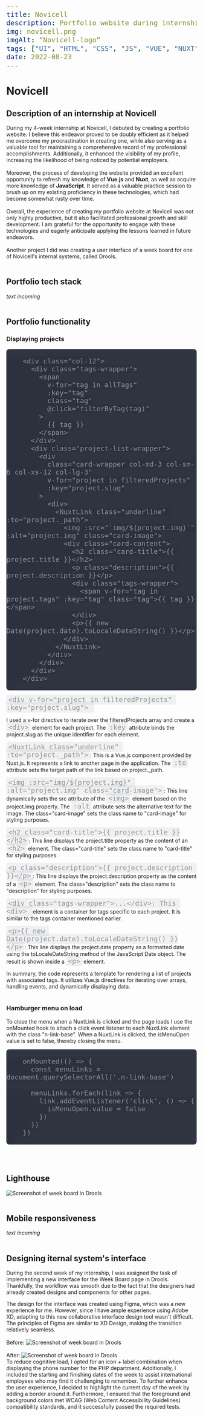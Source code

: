 ```yaml
---
title: Novicell
description: Portfolio website during internship at Novicell
img: novicell.png
imgAlt: “Novicell-logo“
tags: ["UI", "HTML", "CSS", "JS", "VUE", "NUXT"]
date: 2022-08-23
---
```


# Novicell

## Description of an internship at Novicell

During my 4-week internship at Novicell, I debuted by creating a portfolio website. I believe this endeavor proved to be doubly efficient as it helped me overcome my procrastination in creating one, while also serving as a valuable tool for maintaining a comprehensive record of my professional accomplishments. Additionally, it enhanced the visibility of my profile, increasing the likelihood of being noticed by potential employers.
<br><br>
Moreover, the process of developing the website provided an excellent opportunity to refresh my knowledge of <strong>Vue.js</strong> and <strong>Nuxt</strong>, as well as acquire more knowledge of <strong>JavaScript</strong>. It served as a valuable practice session to brush up on my existing proficiency in these technologies, which had become somewhat rusty over time.
<br><br>
Overall, the experience of creating my portfolio website at Novicell was not only highly productive, but it also facilitated professional growth and skill development. I am grateful for the opportunity to engage with these technologies and eagerly anticipate applying the lessons learned in future endeavors.
<br><br>
Another project I did was creating a user interface of a week board for one of Novicell's internal systems, called Drools.
<br><br>

## Portfolio tech stack
*text incoming*
<br><br>

## Portfolio functionality
### Displaying projects
<pre style="background-color: #2e3440">
  <code data-language="javascript">
    &lt;div class=&quot;col-12&quot;&gt;
      &lt;div class=&quot;tags-wrapper&quot;&gt;
        &lt;span
          v-for=&quot;tag in allTags&quot;
          :key=&quot;tag&quot;
          class=&quot;tag&quot;
          @click=&quot;filterByTag(tag)&quot;
        &gt;
          {{ tag }}
        &lt;/span&gt;
      &lt;/div&gt;
      &lt;div class=&quot;project-list-wrapper&quot;&gt;
        &lt;div
          class=&quot;card-wrapper col-md-3 col-sm-6 col-xs-12 col-lg-3&quot;
          v-for=&quot;project in filteredProjects&quot;
          :key=&quot;project.slug&quot;
        &gt;
          &lt;div&gt;
            &lt;NuxtLink class=&quot;underline&quot; :to=&quot;project._path&quot;&gt;
              &lt;img :src=&quot;`img/${project.img}`&quot; :alt=&quot;project.img&quot; class=&quot;card-image&quot;&gt;
              &lt;div class=&quot;card-content&quot;&gt;
                &lt;h2 class=&quot;card-title&quot;&gt;{{ project.title }}&lt;/h2&gt;
                &lt;p class=&quot;description&quot;&gt;{{ project.description }}&lt;/p&gt;
                &lt;div class=&quot;tags-wrapper&quot;&gt;
                  &lt;span v-for=&quot;tag in project.tags&quot; :key=&quot;tag&quot; class=&quot;tag&quot;&gt;{{ tag }}&lt;/span&gt;
                &lt;/div&gt;
                &lt;p&gt;{{ new Date(project.date).toLocaleDateString() }}&lt;/p&gt;
              &lt;/div&gt;
            &lt;/NuxtLink&gt;
          &lt;/div&gt;
        &lt;/div&gt;
      &lt;/div&gt;
    &lt;/div&gt;
  </code>
</pre>

`<div v-for="project in filteredProjects" :key="project.slug"> ` 

I used a v-for directive to iterate over the filteredProjects array and create a `<div>` element for each project. The `:key` attribute binds the project.slug as the unique identifier for each element. 

`<NuxtLink class="underline" :to="project._path">`: This is a Vue.js component provided by Nuxt.js. It represents a link to another page in the application. The `:to` attribute sets the target path of the link based on project._path.

`<img :src="img/${project.img}" :alt="project.img" class="card-image">`: This line dynamically sets the src attribute of the `<img>` element based on the project.img property. The `:alt` attribute sets the alternative text for the image. The class="card-image" sets the class name to "card-image" for styling purposes.

`<h2 class="card-title">{{ project.title }}</h2>`: This line displays the project.title property as the content of an `<h2>` element. The class="card-title" sets the class name to "card-title" for styling purposes.

`<p class="description">{{ project.description }}</p>`: This line displays the project.description property as the content of a `<p>` element. The class="description" sets the class name to "description" for styling purposes.

`<div class="tags-wrapper">...</div>: This <div> `element is a container for tags specific to each project. It is similar to the tags container mentioned earlier.

`<p>{{ new Date(project.date).toLocaleDateString() }}</p>`: This line displays the project.date property as a formatted date using the toLocaleDateString method of the JavaScript Date object. The result is shown inside a `<p>` element.

In summary, the code represents a template for rendering a list of projects with associated tags. It utilizes Vue.js directives for iterating over arrays, handling events, and dynamically displaying data.
<br><br>
### Hamburger menu on load


To close the menu when a NuxtLink is clicked and the page loads I use the onMounted hook to attach a click event listener to each NuxtLink element with the class "n-link-base". When a NuxtLink is clicked, the isMenuOpen value is set to false, thereby closing the menu.

<pre style="background-color: #2e3440">
  <code data-language="javascript">
    onMounted(() =&gt; {
      const menuLinks = document.querySelectorAll('.n-link-base')

      menuLinks.forEach(link =&gt; {
        link.addEventListener('click', () =&gt; {
          isMenuOpen.value = false
        })
      })
    })
  </code>
</pre>
<br><br>
## Lighthouse
![Screenshot of week board in Drools](/img/lighthouse_result.png)
<br><br>

## Mobile responsiveness
*text incoming*
<br><br>
## Designing iternal system's interface
During the second week of my internship, I was assigned the task of implementing a new interface for the Week Board page in Drools. Thankfully, the workflow was smooth due to the fact that the designers had already created designs and components for other pages.

The design for the interface was created using Figma, which was a new experience for me. However, since I have ample experience using Adobe XD, adapting to this new collaborative interface design tool wasn't difficult. The principles of Figma are similar to XD Design, making the transition relatively seamless.
<br><br>
Before:
![Screenshot of week board in Drools](/img/drools_week_board.png)
<br><br>
After:
![Screenshot of week board in Drools](/img/Drools-Weekboard.png)
<br>
To reduce cognitive load, I opted for an icon + label combination when displaying the phone number for the PHP department. Additionally, I included the starting and finishing dates of the week to assist international employees who may find it challenging to remember. To further enhance the user experience, I decided to highlight the current day of the week by adding a border around it. Furthermore, I ensured that the foreground and background colors met WCAG (Web Content Accessibility Guidelines) compatibility standards, and it successfully passed the required tests.
<br><br>

<style scoped> 

    a {
        text-decoration: none;
    }

    code {
    background: rgba(0,0,0,.05);
    border-radius: 2px;
    font-size: 18px;
    padding: 3px 5px;
    color: #8B949E;
    }

    pre {
    background-color: #24292e;
    border-radius: 8px;
    overflow-x: scroll;
    overflow-y: hidden;
    color: #8B949E;
    
}
::-webkit-scrollbar-thumb {
    background-clip: content-box;
    background-color: #d6dee1;
    border: 6px solid transparent;
    border-radius: 20px;
}
pre code .line {
    display: block;
    min-height: 1rem;
}

</style>